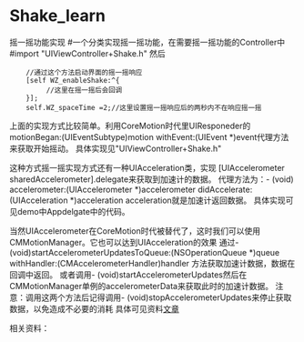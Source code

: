 # Shake_learn
摇一摇功能实现
#一个分类实现摇一摇功能，在需要摇一摇功能的Controller中#import "UIViewController+Shake.h"
然后
```
    //通过这个方法启动界面的摇一摇响应
    [self WZ_enableShake:^{
         //这里在摇一摇后会回调
    }];
    self.WZ_spaceTime =2;//这里设置摇一摇响应后的两秒内不在响应摇一摇
```
上面的实现方式比较简单。利用CoreMotion时代里UIResponeder的motionBegan:(UIEventSubtype)motion withEvent:(UIEvent *)event代理方法来获取开始摇动。
具体实现见"UIViewController+Shake.h"

这种方式摇一摇实现方式还有一种UIAcceleration类，实现 [UIAccelerometer sharedAccelerometer].delegate来获取到加速计的数据。
代理方法为：- (void) accelerometer:(UIAccelerometer *)accelerometer didAccelerate:(UIAcceleration *)acceleration 
acceleration就是加速计返回数据。
具体实现可见demo中Appdelgate中的代码。

当然UIAccelerometer在CoreMotion时代被替代了，这时我们可以使用CMMotionManager。它也可以达到UIAcceleration的效果
通过- (void)startAccelerometerUpdatesToQueue:(NSOperationQueue *)queue withHandler:(CMAccelerometerHandler)handler 方法获取加速计数据，数据在回调中返回。
或者调用- (void)startAccelerometerUpdates然后在CMMotionManager单例的accelerometerData来获取此时的加速计数据。
注意：调用这两个方法后记得调用- (void)stopAccelerometerUpdates来停止获取数据，以免造成不必要的消耗
具体可见资料[文章](http://nshipster.com/cmdevicemotion/)

相关资料：
[](https://stackoverflow.com/questions/150446/how-do-i-detect-when-someone-shakes-an-iphone)

